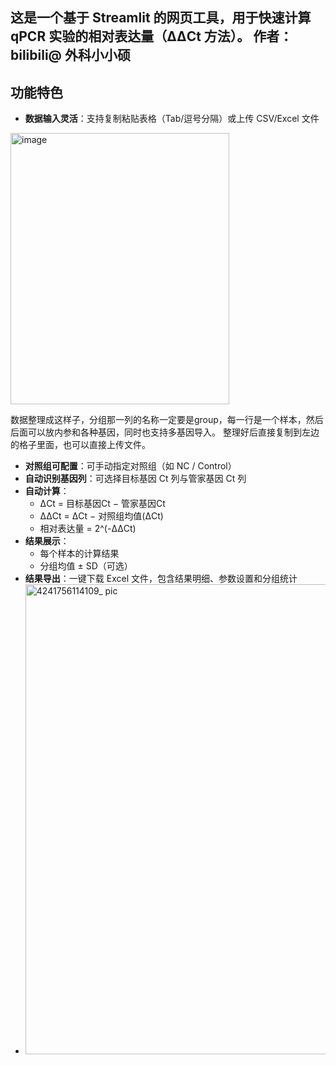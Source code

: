 这是一个基于 **Streamlit** 的网页工具，用于快速计算 qPCR 实验的相对表达量（ΔΔCt 方法）。
作者：
bilibili@ 外科小小硕
---

## 功能特色
- **数据输入灵活**：支持复制粘贴表格（Tab/逗号分隔）或上传 CSV/Excel 文件
<img width="350" height="434" alt="image" src="https://github.com/user-attachments/assets/baa7e51e-49e4-410f-93fe-b149d24323a5" />

数据整理成这样子，分组那一列的名称一定要是group，每一行是一个样本，然后后面可以放内参和各种基因，同时也支持多基因导入。
整理好后直接复制到左边的格子里面，也可以直接上传文件。
- **对照组可配置**：可手动指定对照组（如 NC / Control）  
- **自动识别基因列**：可选择目标基因 Ct 列与管家基因 Ct 列  
- **自动计算**：  
  - ΔCt = 目标基因Ct − 管家基因Ct  
  - ΔΔCt = ΔCt − 对照组均值(ΔCt)  
  - 相对表达量 = 2^(-ΔΔCt)  
- **结果展示**：  
  - 每个样本的计算结果  
  - 分组均值 ± SD（可选）  
- **结果导出**：一键下载 Excel 文件，包含结果明细、参数设置和分组统计
- <img width="1320" height="752" alt="4241756114109_ pic" src="https://github.com/user-attachments/assets/08245280-4321-4716-9ec2-874bb8ff4eae" />
